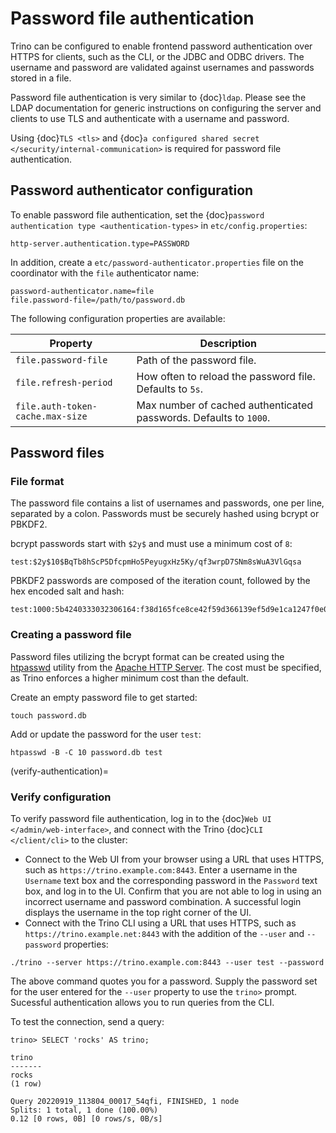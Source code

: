 # Password file authentication

Trino can be configured to enable frontend password authentication over
HTTPS for clients, such as the CLI, or the JDBC and ODBC drivers. The
username and password are validated against usernames and passwords stored
in a file.

Password file authentication is very similar to {doc}`ldap`. Please see
the LDAP documentation for generic instructions on configuring the server
and clients to use TLS and authenticate with a username and password.

Using {doc}`TLS <tls>` and {doc}`a configured shared secret
</security/internal-communication>` is required for password file
authentication.

## Password authenticator configuration

To enable password file authentication, set the {doc}`password authentication
type <authentication-types>` in `etc/config.properties`:

```properties
http-server.authentication.type=PASSWORD
```

In addition, create a `etc/password-authenticator.properties` file on the
coordinator with the `file` authenticator name:

```text
password-authenticator.name=file
file.password-file=/path/to/password.db
```

The following configuration properties are available:

| Property                         | Description                                                       |
| -------------------------------- | ----------------------------------------------------------------- |
| `file.password-file`             | Path of the password file.                                        |
| `file.refresh-period`            | How often to reload the password file. Defaults to `5s`.          |
| `file.auth-token-cache.max-size` | Max number of cached authenticated passwords. Defaults to `1000`. |

## Password files

### File format

The password file contains a list of usernames and passwords, one per line,
separated by a colon. Passwords must be securely hashed using bcrypt or PBKDF2.

bcrypt passwords start with `$2y$` and must use a minimum cost of `8`:

```text
test:$2y$10$BqTb8hScP5DfcpmHo5PeyugxHz5Ky/qf3wrpD7SNm8sWuA3VlGqsa
```

PBKDF2 passwords are composed of the iteration count, followed by the
hex encoded salt and hash:

```text
test:1000:5b4240333032306164:f38d165fce8ce42f59d366139ef5d9e1ca1247f0e06e503ee1a611dd9ec40876bb5edb8409f5abe5504aab6628e70cfb3d3a18e99d70357d295002c3d0a308a0
```

### Creating a password file

Password files utilizing the bcrypt format can be created using the
[htpasswd](https://httpd.apache.org/docs/current/programs/htpasswd.html)
utility from the [Apache HTTP Server](https://httpd.apache.org/).
The cost must be specified, as Trino enforces a higher minimum cost
than the default.

Create an empty password file to get started:

```text
touch password.db
```

Add or update the password for the user `test`:

```text
htpasswd -B -C 10 password.db test
```

(verify-authentication)=

### Verify configuration

To verify password file authentication, log in to the {doc}`Web UI
</admin/web-interface>`, and connect with the Trino {doc}`CLI </client/cli>` to
the cluster:

- Connect to the Web UI from your browser using a URL that uses HTTPS, such as
  `https://trino.example.com:8443`. Enter a username in the `Username` text
  box and the corresponding password in the `Password` text box, and log in to
  the UI. Confirm that you are not able to log in using an incorrect username
  and password combination. A successful login displays the username in the
  top right corner of the UI.
- Connect with the Trino CLI using a URL that uses HTTPS, such as
  `https://trino.example.net:8443` with the addition of the `--user` and
  `--password` properties:

```text
./trino --server https://trino.example.com:8443 --user test --password
```

The above command quotes you for a password. Supply the password set for the
user entered for the `--user` property to use the `trino>` prompt. Sucessful
authentication allows you to run queries from the CLI.

To test the connection, send a query:

```text
trino> SELECT 'rocks' AS trino;

trino
-------
rocks
(1 row)

Query 20220919_113804_00017_54qfi, FINISHED, 1 node
Splits: 1 total, 1 done (100.00%)
0.12 [0 rows, 0B] [0 rows/s, 0B/s]
```
